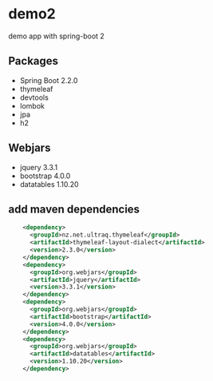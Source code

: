 # demo2
demo app with spring-boot 2

## Packages
* Spring Boot 2.2.0
* thymeleaf
* devtools
* lombok
* jpa
* h2


## Webjars
* jquery 3.3.1
* bootstrap 4.0.0
* datatables 1.10.20

## add maven dependencies
```xml
    <dependency>
      <groupId>nz.net.ultraq.thymeleaf</groupId>
      <artifactId>thymeleaf-layout-dialect</artifactId>
      <version>2.3.0</version>
    </dependency>
    <dependency>
      <groupId>org.webjars</groupId>
      <artifactId>jquery</artifactId>
      <version>3.3.1</version>
    </dependency>
    <dependency>
      <groupId>org.webjars</groupId>
      <artifactId>bootstrap</artifactId>
      <version>4.0.0</version>
    </dependency>
    <dependency>
      <groupId>org.webjars</groupId>
      <artifactId>datatables</artifactId>
      <version>1.10.20</version>
    </dependency>
```
